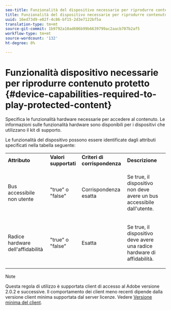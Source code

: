```yaml
---
seo-title: Funzionalità del dispositivo necessarie per riprodurre contenuto protetto
title: Funzionalità del dispositivo necessarie per riprodurre contenuto protetto
uuid: 16ed73d9-e02f-4c86-bf15-2d3e7122bf5a
translation-type: tm+mt
source-git-commit: 1b9792a10ad606b99b6639799ac2aacb707b2af5
workflow-type: tm+mt
source-wordcount: '132'
ht-degree: 0%

---
```



# Funzionalità dispositivo necessarie per riprodurre contenuto protetto {#device-capabilities-required-to-play-protected-content}

Specifica le funzionalità hardware necessarie per accedere al contenuto. Le informazioni sulle funzionalità hardware sono disponibili per i dispositivi che utilizzano il kit di supporto.

Le funzionalità del dispositivo possono essere identificate dagli attributi specificati nella tabella seguente:

<table id="table_v3n_fks_n4"> 
 <tbody> 
  <tr> 
   <td><b>Attributo</b> </td> 
   <td><b>Valori supportati</b> </td> 
   <td><b>Criteri di corrispondenza</b> </td> 
   <td><b>Descrizione</b> </td> 
  </tr> 
  <tr> 
   <td colname="1" class="- topic/entry "> <p class="- topic/p ">Bus accessibile non utente </p> </td> 
   <td colname="2" class="- topic/entry "> <p class="- topic/p ">"true" o "false" </p> </td> 
   <td colname="3" class="- topic/entry "> <p class="- topic/p ">Corrispondenza esatta </p> </td> 
   <td colname="4" class="- topic/entry "> <p class="- topic/p ">Se true, il dispositivo non deve avere un bus accessibile dall'utente. </p> </td> 
  </tr> 
  <tr> 
   <td colname="1" class="- topic/entry "> <p class="- topic/p ">Radice hardware dell'affidabilità </p> </td> 
   <td colname="2" class="- topic/entry "> <p class="- topic/p ">"true" o "false" </p> </td> 
   <td colname="3" class="- topic/entry "> <p class="- topic/p ">Esatta </p> </td> 
   <td colname="4" class="- topic/entry "> <p class="- topic/p ">Se true, il dispositivo deve avere una radice hardware di affidabilità. </p> </td> 
  </tr> 
 </tbody> 
</table>

>[!NOTE]
>
>Questa regola di utilizzo è supportata  client di accesso al Adobe versione 2.0.2 e successive. Il comportamento dei client meno recenti dipende dalla versione client minima supportata dal server licenze. Vedere [Versione minima del client](../../../../aaxs-protecting-content/content-setting-up-the-sdk/content-setting-up-the-dev-env.md).

